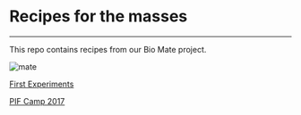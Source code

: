 # Recipes for the masses 

----

This repo contains recipes from our Bio Mate project. 

![mate](https://github.com/haho16/mateRecipes/blob/master/img/image.jpg)

[First Experiments](./First.experiments)

[PIF Camp 2017](./PIF.experiments)

